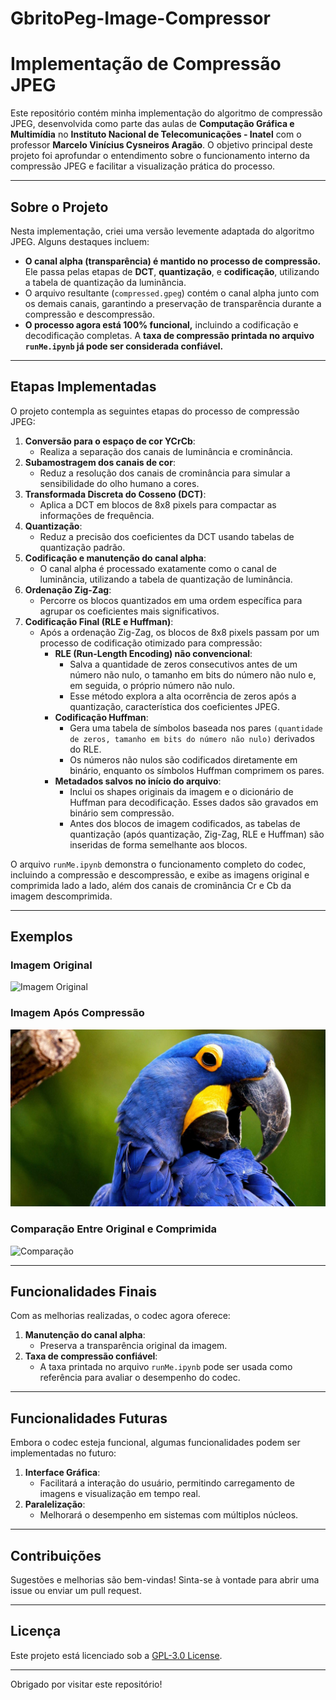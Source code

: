 # GbritoPeg-Image-Compressor
# Implementação de Compressão JPEG

Este repositório contém minha implementação do algoritmo de compressão JPEG, desenvolvida como parte das aulas de **Computação Gráfica e Multimídia** no **Instituto Nacional de Telecomunicações - Inatel** com o professor **Marcelo Vinícius Cysneiros Aragão**. O objetivo principal deste projeto foi aprofundar o entendimento sobre o funcionamento interno da compressão JPEG e facilitar a visualização prática do processo.

---

## Sobre o Projeto

Nesta implementação, criei uma versão levemente adaptada do algoritmo JPEG. Alguns destaques incluem:

- **O canal alpha (transparência) é mantido no processo de compressão.** Ele passa pelas etapas de **DCT**, **quantização**, e **codificação**, utilizando a tabela de quantização da luminância.
- O arquivo resultante (`compressed.gpeg`) contém o canal alpha junto com os demais canais, garantindo a preservação de transparência durante a compressão e descompressão.
- **O processo agora está 100% funcional,** incluindo a codificação e decodificação completas. A **taxa de compressão printada no arquivo `runMe.ipynb` já pode ser considerada confiável.**

---

## Etapas Implementadas

O projeto contempla as seguintes etapas do processo de compressão JPEG:

1. **Conversão para o espaço de cor YCrCb**:
   - Realiza a separação dos canais de luminância e crominância.
2. **Subamostragem dos canais de cor**:
   - Reduz a resolução dos canais de crominância para simular a sensibilidade do olho humano a cores.
3. **Transformada Discreta do Cosseno (DCT)**:
   - Aplica a DCT em blocos de 8x8 pixels para compactar as informações de frequência.
4. **Quantização**:
   - Reduz a precisão dos coeficientes da DCT usando tabelas de quantização padrão.
5. **Codificação e manutenção do canal alpha**:
   - O canal alpha é processado exatamente como o canal de luminância, utilizando a tabela de quantização de luminância.
6. **Ordenação Zig-Zag**:
   - Percorre os blocos quantizados em uma ordem específica para agrupar os coeficientes mais significativos.
7. **Codificação Final (RLE e Huffman)**:
   - Após a ordenação Zig-Zag, os blocos de 8x8 pixels passam por um processo de codificação otimizado para compressão:
     - **RLE (Run-Length Encoding) não convencional**: 
       - Salva a quantidade de zeros consecutivos antes de um número não nulo, o tamanho em bits do número não nulo e, em seguida, o próprio número não nulo.
       - Esse método explora a alta ocorrência de zeros após a quantização, característica dos coeficientes JPEG.
     - **Codificação Huffman**:
       - Gera uma tabela de símbolos baseada nos pares `(quantidade de zeros, tamanho em bits do número não nulo)` derivados do RLE.
       - Os números não nulos são codificados diretamente em binário, enquanto os símbolos Huffman comprimem os pares.
     - **Metadados salvos no início do arquivo**:
       - Inclui os shapes originais da imagem e o dicionário de Huffman para decodificação. Esses dados são gravados em binário sem compressão.
       - Antes dos blocos de imagem codificados, as tabelas de quantização (após quantização, Zig-Zag, RLE e Huffman) são inseridas de forma semelhante aos blocos.

O arquivo `runMe.ipynb` demonstra o funcionamento completo do codec, incluindo a compressão e descompressão, e exibe as imagens original e comprimida lado a lado, além dos canais de crominância Cr e Cb da imagem descomprimida.

---

## Exemplos

### Imagem Original
![Imagem Original](imgs/Arara-Azul.bmp)

### Imagem Após Compressão
![Imagem Comprimida](tests/arara-azul-compressed.png)

### Comparação Entre Original e Comprimida
![Comparação](tests/comparação.png)

---

## Funcionalidades Finais

Com as melhorias realizadas, o codec agora oferece:

1. **Manutenção do canal alpha**:
   - Preserva a transparência original da imagem.
2. **Taxa de compressão confiável**:
   - A taxa printada no arquivo `runMe.ipynb` pode ser usada como referência para avaliar o desempenho do codec.

---

## Funcionalidades Futuras

Embora o codec esteja funcional, algumas funcionalidades podem ser implementadas no futuro:

1. **Interface Gráfica**:
   - Facilitará a interação do usuário, permitindo carregamento de imagens e visualização em tempo real.
2. **Paralelização**:
   - Melhorará o desempenho em sistemas com múltiplos núcleos.

---

## Contribuições

Sugestões e melhorias são bem-vindas! Sinta-se à vontade para abrir uma issue ou enviar um pull request.

---

## Licença

Este projeto está licenciado sob a [GPL-3.0 License](LICENSE).

---

Obrigado por visitar este repositório!
